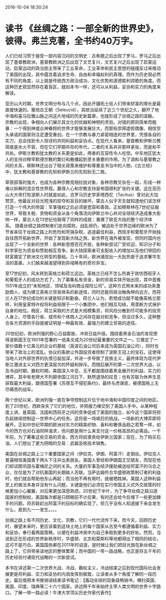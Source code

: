 2016-10-04 18:30:24
# 读书 《丝绸之路：一部全新的世界史》，彼得。弗兰克著，全书约40万字。

人们已经习惯于接受一部内容沉闷的文明史：古希腊之后出现了罗马，罗马之后出现了基督教欧洲，基督教欧洲之后出现了文艺复兴，文艺复兴之后出现了启蒙运动，启蒙运动的政治民主带来了工业革命，工业革命和民主思想的碰撞反过来推动了美国的出现，其中蕴含着追求生命、自由和幸福权利的真理。而作为历史观必然有不同的角度，以上就是传统西方政治成功、文化优势和道德胜利颂歌的角度。而这种历史观显然存在着盲区，就如本书一样，还可以从利益，妥协和实力的角度来解读。

亚历山大时期，世界文明分布与几个点，因此开疆拓土给人们带来财富的增长是最直接快速的。塞琉古王朝（Seleucid），其统治延续了近三个世纪之久，翻开了地中海和喜马拉雅山脉之间这片地域的历史新篇章​，也就形成了丝绸之路的滥觞。
宗教的出现，争相向人们展示其文化的优越和神明的灵验。对错的原则简单而粗暴：一个得到神或众神眷顾的世界才能够发展壮大，而那些崇拜虚假偶像、相信空头承诺的国家则注定遭受重创。​在一个宗教与暴力紧密相连的世界里，凭借各自的实力，总会找到令人惊讶的共同利益和妥协点。在现代人看来，基督教和伊斯兰教简直是水火不容，但在它们早期共存的年代，二者的关系并非那样紧张，而是和平共处。伊斯兰教和犹太教的关系更是如此，两者的互容性令人吃惊。中东地区犹太人的支持对穆罕默德宗教的繁衍和散播起到至关重要的作用。为了调和与基督教之间的关系，穆斯林还出台了相关政策来维护和尊重圣书当中的人物，《古兰经》中，犹太教和基督教的先知和伊斯兰的先知别无二致。

草原部落的强大，也成为各种宗教竞相拉拢对象，各种宗教交杂在一起，形成一种难以拆解的混合性世界观。​赢得人心和宗教支持是帝国顺利扩张的关键。这在亚历山大大帝打败波斯人时就是如此，古罗马历史学家塔西佗（Tacitus）曾对此大加赞赏，他最反对目光短浅的掠夺和盲目的破坏。蒙古人似乎天生就知道他们该怎样打造一个伟大的帝国：军事强权之后必须是宽容和善政。正如穆斯林在7世纪征服世界，导致关税、贡物和资金从各个角落流向伊斯兰中心并对全球经济造成重大影响一样，蒙古人在13世纪也取得了同样的成就：重建了欧亚大陆的整个经济体系。
随着丝绸之路控制者们走向腐败，战乱频仍，被迫处于世界边缘的欧洲为了节省来往于丝绸之路上的危险和苛捐杂税，追逐最佳利益，西班牙和葡萄牙开始独自往西开拓新世界，开始了发现新大陆之旅。新世界在海外被发现，但同时国内也出现了一个全新的世界：各种新思想百花齐放，各种新尝试广受欢迎，知识分子和科学家在为资金和赞助相互竞争。新大陆探索者可支配收入的增加以及他们带回的财富奠定了欧洲文化转型的基础。几十年间，欧洲涌现出一大批热衷于追求奢华生活的富豪。人们越来越渴望得到异域稀有的奇珍异宝。

​至17世纪初，风水转到英格兰和荷兰这边。英格兰已经不怎么热衷于效仿西班牙人和葡萄牙人的成功方式了。为了募集私有资金，新的贸易实体开始出现，其中首推1551年成立的“未知地区、领域及岛屿商业探险公司”。这种方式用未来的成功来激励商人，成为建立英格兰贸易体系的新途径，同时还能将政治触角伸向远方。而荷兰人在17世纪成功的关键是知识和勤奋。荷兰人认为，若想成功就不能像英格兰那样，利用皇家特许权将利益局限于一个小集团中，他们相互勾结，用垄断方式保护自身的地位。相反，荷兰采取的方式是大规模集资，将风险分散到尽可能多的投资人身上。尽管各行省、城市和个体商人之间存在敌对和竞争，但没过多久，这种整合各方资源的手段就被证明是一种最有效、最强力的建立贸易的途径。

20世纪初，欧洲列强的野心日益膨胀、冲突日益升级。围绕着黑金石油的发现使得波斯国王在1901年签署的一纸条文成为20世纪最重要的文件之一。它奠定了一家价值数十亿美元的企业的基础（英波石油公司后来成为英国石油公司），同时也带来了政治上的混乱。协议的条款让外国投资者控制了波斯王冠上的宝石，这使得当地人对外部世界的仇恨日益加深，并进一步导致了民族主义，最终体现为现代伊斯兰激进主义对西方更深层次的怀疑和排斥。而随后展开的第一二次世界大战，以及冷战时期，霸权时期，美国深入中亚，无不都是围绕着黑金展开的利益、实力的博弈，其中有老牌大不列颠帝国江河日下、默然退场的叹息；也有苏联为休养生息获取最大利益，跟德国签署《苏德互不侵犯条约》，最终与虎谋皮，被德国拖上无尽痛苦的战车。

​两个世纪以来，欧洲列强一直在争夺控制这片位于地中海和中国印度之间的地区。到了20世纪，西欧丧失了它们的地位，并把接力棒交到了美国人手中。从某种程度上讲，是英国、法国和西班牙之间的竞争促成了美国的独立，如今这个国家将担负起继续控制这一世界中心的任务。这将是一场艰巨的挑战，一场新的大博弈即将展开。正如中世纪早期的欧洲对东方的精美织物、香料和奢侈品趋之若鹜一样，如今的西方也对石油同样渴求，但问题是用什么来支付这一价格高昂的必需品。一千年前，为了筹集这些交易的资金，西方将奴隶卖给伊斯兰国家；现在，为了购买石油，人们想出了更为阴暗的交易：武器及核技术销售。

美国在丝绸之路上三个重要国家之间（伊拉克、伊朗、阿富汗）走钢丝。伊拉克人普遍相信美国善于两头下注并出卖朋友。美国人曾经和伊朗国王交朋友，而现在他们却试图巩固与霍梅尼之间的关系。大量的军事及经济援助被送给阿富汗的乌合之众，仅仅是为了对抗美国的长期敌人苏联。当萨达姆符合华盛顿政策制订者的利益时，他们就会帮助他东山再起；而当他不再有用时，就被牺牲掉。美国人这种利益至上的做法本身并没有什么问题，关键是他们必须在实行帝国主义式外交政策的时候更加小心翼翼，对后果更加深思熟虑。20世纪下半叶，为了争夺丝绸之路沿道国家的控制权，美国每次都是只顾眼前不计后果，有时还会给今后埋下一些更加棘手的问题。将苏联赶出阿富汗的目标的确实现了，但几乎没有人知道接下来会发生什么，直到九一一发生。。。。

丝绸之路上有不同历史、文化、宗教，它们一代代流传下来，而今天，回顾历史时，展望未来时，更应该看到这块土地上的每个国家从古至今都遵循着利益、实力和妥协，奉行着两面策略，以便在利益冲突中为自己争取到更多的好处。然而，当说到正在形成的世界新秩序时，华盛顿、北京和莫斯科等地都得出了相同的结论，这可不是巧合。美国国务卿在2011年时说道，是时候让我们把目光放在新丝绸之路上了，它将带来该地区的整体繁荣；而中国的一带一路战略，也正是将五千年的历史经验付诸现代战略的一次新尝试。

本书在讲述第一二次世界大战、冷战、霸权主义，冷战结束之后到现代国际社会发展更是将利益、实力和妥协的内涵发挥到极致，让读者从多个角度了解同一段历史。最后借用本书推销语结束读书笔记：【轰动全球的现象级畅销书，横扫英国、美国、印度、瑞典等二十六个国家。讲述两千年来始终主宰人类文明的世界十字路口。了解一带一路必读！牛津大学顶尖历史作家代表作】